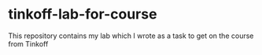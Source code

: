 # tinkoff-lab-for-course
This repository contains my lab which I wrote as a task to get on the course from Tinkoff
